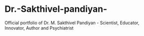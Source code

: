 # Dr.-Sakthivel-pandiyan-
Official portfolio of Dr. M. Sakthivel Pandiyan - Scientist, Educator, Innovator, Author and Psychiatrist
